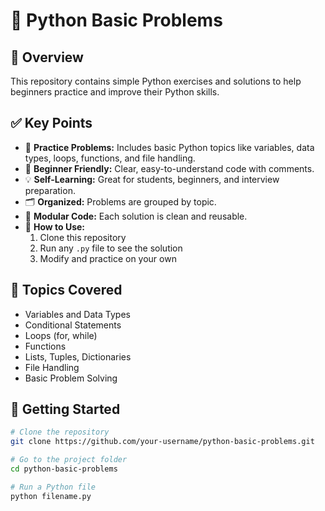 # 📌 Python Basic Problems

## 📖 Overview
This repository contains simple Python exercises and solutions to help beginners practice and improve their Python skills.

## ✅ Key Points
- 📂 **Practice Problems:** Includes basic Python topics like variables, data types, loops, functions, and file handling.
- 🐍 **Beginner Friendly:** Clear, easy-to-understand code with comments.
- 💡 **Self-Learning:** Great for students, beginners, and interview preparation.
- 🗂️ **Organized:** Problems are grouped by topic.
- 🧩 **Modular Code:** Each solution is clean and reusable.
- 📝 **How to Use:**
  1. Clone this repository  
  2. Run any `.py` file to see the solution  
  3. Modify and practice on your own

## 📎 Topics Covered
- Variables and Data Types
- Conditional Statements
- Loops (for, while)
- Functions
- Lists, Tuples, Dictionaries
- File Handling
- Basic Problem Solving

## 🚀 Getting Started

```bash
# Clone the repository
git clone https://github.com/your-username/python-basic-problems.git

# Go to the project folder
cd python-basic-problems

# Run a Python file
python filename.py
